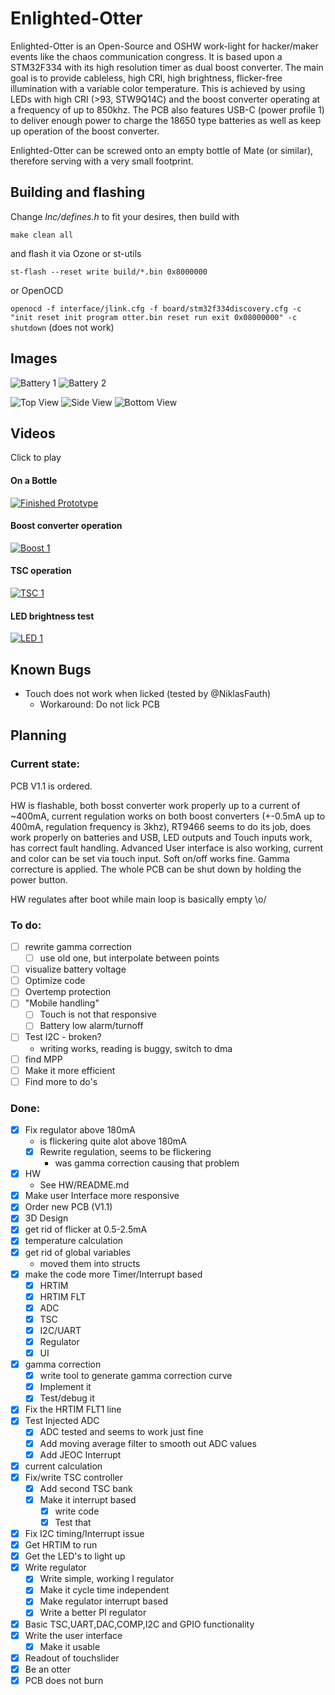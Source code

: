 # Enlighted-Otter

Enlighted-Otter is an Open-Source and OSHW work-light for hacker/maker events like the chaos communication congress. It is based upon a STM32F334 with its 
high resolution timer as dual boost 
converter. The main goal is to provide cableless, high CRI, high brightness, flicker-free illumination with a variable color temperature. This is achieved by using LEDs with high CRI (>93, STW9Q14C) and 
the boost 
converter operating at a frequency of up to 850khz. The PCB also features USB-C (power profile 1) to deliver enough power to charge the 18650 type batteries as well as keep up operation of the boost converter.

Enlighted-Otter can be screwed onto an empty bottle of Mate (or similar), therefore serving with a very small footprint.

## Building and flashing

Change *Inc/defines.h* to fit your desires, then build with

`make clean all`

and flash it via Ozone or st-utils

`st-flash --reset write build/*.bin 0x8000000`

or OpenOCD

`openocd -f interface/jlink.cfg -f board/stm32f334discovery.cfg -c "init reset init program otter.bin reset run exit 0x08000000" -c shutdown` (does not work)


## Images

![Battery 1](https://raw.githubusercontent.com/Jan--Henrik/Enlighted-Otter/master/Images/final_tisch.jpeg)
![Battery 2](https://raw.githubusercontent.com/Jan--Henrik/Enlighted-Otter/master/Images/final_werkstatt.jpeg)

![Top View](https://raw.githubusercontent.com/Jan--Henrik/Enlighted-Otter/master/Images/Enlighted_Otter_1.jpeg)
![Side View](https://raw.githubusercontent.com/Jan--Henrik/Enlighted-Otter/master/Images/Enlighted_Otter_2.jpeg)
![Bottom View](https://raw.githubusercontent.com/Jan--Henrik/Enlighted-Otter/master/Images/Enlighted_Otter_3.jpeg)

## Videos

Click to play

#### On a Bottle

[![Finished Prototype](https://raw.githubusercontent.com/Jan--Henrik/Enlighted-Otter/master/Images/final_werkstatt.jpeg)](https://twitter.com/JanHenrikH/status/1033489392109797377)

#### Boost converter operation

[![Boost 1](https://img.youtube.com/vi/A-QjU9mWTO4/0.jpg)](https://youtu.be/A-QjU9mWTO4)

#### TSC operation

[![TSC 1](https://img.youtube.com/vi/ADD4yiM9S0Q/0.jpg)](https://youtu.be/ADD4yiM9S0Q)

#### LED brightness test

[![LED 1](https://img.youtube.com/vi/DC_eAY72nbw/0.jpg)](https://youtu.be/DC_eAY72nbw)

## Known Bugs

- Touch does not work when licked (tested by @NiklasFauth)
	- Workaround: Do not lick PCB

## Planning

### Current state:

PCB V1.1 is ordered.

HW is flashable, both bosst converter work properly up to a current of ~400mA, current regulation works on both boost converters (+-0.5mA up to 400mA, regulation frequency is 3khz), RT9466 seems to do its job, does work properly on 
batteries and USB, LED outputs and Touch inputs work, has correct fault handling.
Advanced User interface is also working, current and color can be set via touch input. Soft on/off works fine. Gamma correcture is applied.
The whole PCB can be shut down by holding the power button.

HW regulates after boot while main loop is basically empty \o/

### To do:

- [ ] rewrite gamma correction
	- [ ] use old one, but interpolate between points
- [ ] visualize battery voltage
- [ ] Optimize code
- [ ] Overtemp protection
- [ ] "Mobile handling"
	- [ ] Touch is not that responsive
	- [ ] Battery low alarm/turnoff
- [ ] Test I2C - broken?
	- writing works, reading is buggy, switch to dma
- [ ] find MPP
- [ ] Make it more efficient
- [ ] Find more to do's

### Done:

- [x] Fix regulator above 180mA
	- is flickering quite alot above 180mA
	- [x] Rewrite regulation, seems to be flickering
		- was gamma correction causing that problem
- [x] HW
	-  See HW/README.md
- [x] Make user Interface more responsive
- [x] Order new PCB (V1.1)
- [x] 3D Design
- [x] get rid of flicker at 0.5-2.5mA 
- [x] temperature calculation
- [x] get rid of global variables
	- moved them into structs
- [x] make the code more Timer/Interrupt based
	- [x] HRTIM
	- [x] HRTIM FLT
	- [x] ADC
	- [x] TSC
	- [x] I2C/UART
	- [x] Regulator
	- [x] UI
- [x] gamma correction
	- [x] write tool to generate gamma correction curve
	- [x] Implement it
	- [x] Test/debug it
- [x] Fix the HRTIM FLT1 line
- [x] Test Injected ADC
	- [x] ADC tested and seems to work just fine
	- [x] Add moving average filter to smooth out ADC values
	- [x] Add JEOC Interrupt
- [x] current calculation
- [x] Fix/write TSC controller
	- [x] Add second TSC bank
	- [x] Make it interrupt based
		- [x] write code
		- [x] Test that
- [x] Fix I2C timing/Interrupt issue
- [x] Get HRTIM to run
- [x] Get the LED's to light up
- [x] Write regulator
	- [x] Write simple, working I regulator
	- [x] Make it cycle time independent
	- [x] Make regulator interrupt based
	- [x] Write a better PI regulator
- [x] Basic TSC,UART,DAC,COMP,I2C and GPIO functionality
- [x] Write the user interface
	- [x] Make it usable
- [x] Readout of touchslider
- [x] Be an otter
- [x] PCB does not burn
